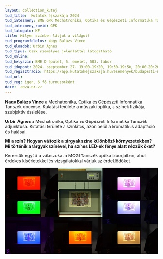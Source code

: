 ```yaml
---
layout: collection_kutej
tud_title:  Kutatók éjszakája 2024
tud_intezmeny: BME GPK Mechatronika, Optika és Gépészeti Informatika Tanszék
tud_intezmeny_rovid: GPK
tud_latogato: KF 
title: Milyen színben látjuk a világot?
tud_programfelelos: Nagy Balázs Vince
tud_eloadok: Urbin Ágnes
tud_tipus: Csak személyes jelenléttel látogatható
tud_online: 
tud_helyszin: BME D épület, 5. emelet, 503. labor
tud_idopont: 2024. szeptember 27. 19:00-19:20, 19:30-19:50, 20:00-20:20, 20:30-20:50, 21:00-21:20, 21:30-21:50
tud_regisztracio: https://app.kutatokejszakaja.hu/esemenyek/budapesti-muszaki-es-gazdasagtudomanyi-egyetem-bme/milyen-szinben-latjuk-a-vilagot-1
tud_url: 
tud_reg: igen, 6 fő turnusonként
date:  2024-03-27
---
```


**Nagy Balázs Vince** a Mechatronika, Optika és Gépészeti Informatika Tanszék docense. Kutatási területe a műszaki optika, a színek fizikája, szubjektív észlelése.

**Urbin Ágnes** a Mechatronika, Optika és Gépészeti Informatika Tanszék adjunktusa. Kutatási területe a színlátás, azon belül a kromatikus adaptáció és hatásai.


**Mi a szín? Hogyan változik a tárgyak színe különböző környezetekben? Mi történik a tárgyak színével, ha színes LED-ek fénye alatt nézzük őket?** 

Keressük együtt a válaszokat a MOGI Tanszék optika laborjaiban, ahol érdekes kísérletekkel és vizsgálatokkal várjuk az érdeklődőket.

![Milyen színben látjuk a világot?](../2024/images/milyen-szinben-latjuk-a-vilagot.png)
